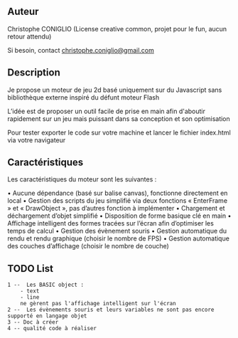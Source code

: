 Auteur
------
Christophe CONIGLIO
(License creative common, projet pour le fun, aucun retour attendu)

Si besoin, contact <christophe.coniglio@gmail.com>

Description
-----------

Je propose un moteur de jeu 2d basé uniquement sur du Javascript sans bibliothèque externe inspiré du défunt moteur Flash

L’idée est de proposer un outil facile de prise en main afin d'aboutir rapidement sur un jeu 
mais puissant dans sa conception et son optimisation

Pour tester exporter le code sur votre machine et lancer le fichier index.html via votre navigateur

Caractéristiques
----------------

Les caractéristiques du moteur sont les suivantes :

•	Aucune dépendance (basé sur balise canvas), fonctionne directement en local
•	Gestion des scripts du jeu simplifié via deux fonctions « EnterFrame » et « DrawObject », pas d’autres fonction à implémenter
•	Chargement et déchargement d’objet simplifié
•	Disposition de forme basique clé en main
•	Affichage intelligent des formes tracées sur l’écran afin d’optimiser les temps de calcul
•	Gestion des évènement souris
•	Gestion automatique du rendu et rendu graphique (choisir le nombre de FPS)
•	Gestion automatique des couches d’affichage (choisir le nombre de couche)


TODO List
---------
   
    1 --  Les BASIC object :
        - text
        - line
        ne gèrent pas l'affichage intelligent sur l'écran
    2 --  Les évènements souris et leurs variables ne sont pas encore supporté en langage objet
    3 -- Doc à créer
    4 -- qualité code à réaliser
